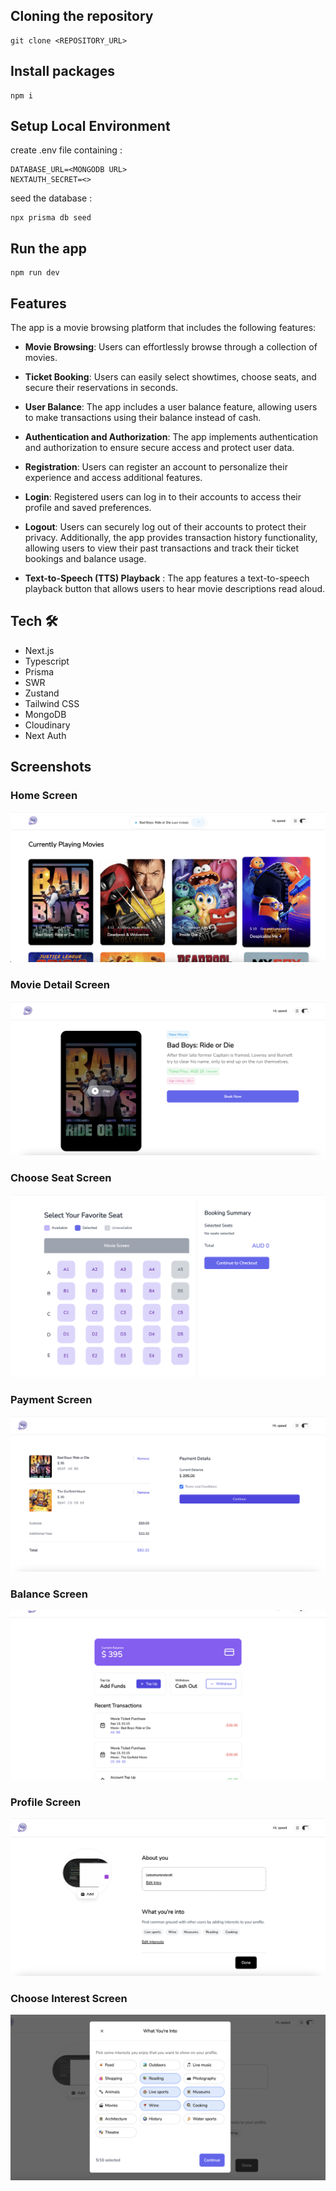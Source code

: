 ## Cloning the repository

```shell
git clone <REPOSITORY_URL>
```

## Install packages

```shell
npm i
```

## Setup Local Environment

create .env file containing :

```
DATABASE_URL=<MONGODB URL>
NEXTAUTH_SECRET=<>
```

seed the database :

```
npx prisma db seed
```

## Run the app

```shell
npm run dev
```

## Features

The app is a movie browsing platform that includes the following features:

- **Movie Browsing**: Users can effortlessly browse through a collection of movies.
- **Ticket Booking**: Users can easily select showtimes, choose seats, and secure their reservations in seconds.
- **User Balance**: The app includes a user balance feature, allowing users to make transactions using their balance instead of cash.
- **Authentication and Authorization**: The app implements authentication and authorization to ensure secure access and protect user data.
- **Registration**: Users can register an account to personalize their experience and access additional features.
- **Login**: Registered users can log in to their accounts to access their profile and saved preferences.
- **Logout**: Users can securely log out of their accounts to protect their privacy.
  Additionally, the app provides transaction history functionality, allowing users to view their past transactions and track their ticket bookings and balance usage.

- **Text-to-Speech (TTS) Playback** : The app features a text-to-speech playback button that allows users to hear movie descriptions read aloud.

## Tech 🛠

- Next.js
- Typescript
- Prisma
- SWR
- Zustand
- Tailwind CSS
- MongoDB
- Cloudinary
- Next Auth

## Screenshots

### Home Screen

![Home Screen](./public/screenshots/ss1.png)

### Movie Detail Screen

![Movie Detail Screen](./public/screenshots/ss2.png)

### Choose Seat Screen

![Choose Seat Screen](./public/screenshots/ss3.png)

### Payment Screen

![Payment Screen](./public/screenshots/ss4.png)

### Balance Screen

![Balance Screen](./public/screenshots/ss5.png)

### Profile Screen

![Profile Screen](./public/screenshots/ss6.png)

### Choose Interest Screen

![Choose Interest Screen](./public/screenshots/ss7.png)
